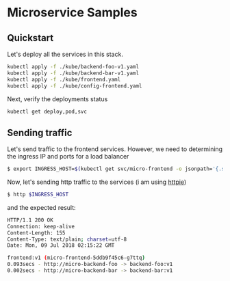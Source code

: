 # Microservice Samples

## Quickstart

Let's deploy all the services in this stack.

```sh
kubectl apply -f ./kube/backend-foo-v1.yaml
kubectl apply -f ./kube/backend-bar-v1.yaml
kubectl apply -f ./kube/frontend.yaml
kubectl apply -f ./kube/config-frontend.yaml
```

Next, verify the deployments status

```sh
kubectl get deploy,pod,svc
```

## Sending traffic

Let's send traffic to the frontend services. However, we need to determining the ingress IP and ports for a load balancer

```sh
$ export INGRESS_HOST=$(kubectl get svc/micro-frontend -o jsonpath='{.status.loadBalancer.ingress[0].ip}')
```

Now, let's sending http traffic to the services (i am using [httpie](https://httpie.org/))

```sh
$ http $INGRESS_HOST
```

and the expected result:

```sh
HTTP/1.1 200 OK
Connection: keep-alive
Content-Length: 155
Content-Type: text/plain; charset=utf-8
Date: Mon, 09 Jul 2018 02:15:22 GMT

frontend:v1 (micro-frontend-5ddb9f45c6-g7ttq)
0.093secs - http://micro-backend-foo -> backend-foo:v1
0.002secs - http://micro-backend-bar -> backend-bar:v1
```